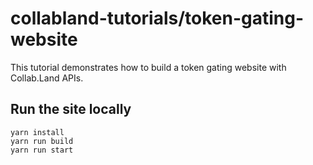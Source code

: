 # collabland-tutorials/token-gating-website

This tutorial demonstrates how to build a token gating website with Collab.Land APIs.

## Run the site locally

```
yarn install
yarn run build
yarn run start
```
